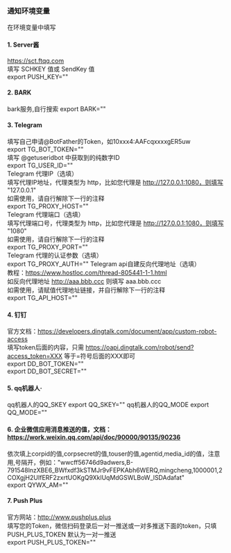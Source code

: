 ### 通知环境变量
在环境变量中填写    
#### 1. Server酱
https://sct.ftqq.com    
填写 SCHKEY 值或 SendKey 值     
export PUSH_KEY=""    

#### 2. BARK
bark服务,自行搜索
export BARK=""           

#### 3. Telegram            
填写自己申请@BotFather的Token，如10xxx4:AAFcqxxxxgER5uw         
export TG_BOT_TOKEN=""          
填写 @getuseridbot 中获取到的纯数字ID           
export TG_USER_ID=""        
Telegram 代理IP（选填）     
填写代理IP地址，代理类型为 http，比如您代理是 http://127.0.0.1:1080，则填写 "127.0.0.1"     
如需使用，请自行解除下一行的注释        
export TG_PROXY_HOST=""     
Telegram 代理端口（选填）       
填写代理端口号，代理类型为 http，比如您代理是 http://127.0.0.1:1080，则填写 "1080"      
如需使用，请自行解除下一行的注释        
export TG_PROXY_PORT=""     
Telegram 代理的认证参数（选填）     
export TG_PROXY_AUTH=""
Telegram api自建反向代理地址（选填）        
教程：https://www.hostloc.com/thread-805441-1-1.html        
如反向代理地址 http://aaa.bbb.ccc 则填写 aaa.bbb.ccc        
如需使用，请赋值代理地址链接，并自行解除下一行的注释        
export TG_API_HOST=""       

#### 4. 钉钉 
官方文档：https://developers.dingtalk.com/document/app/custom-robot-access      
填写token后面的内容，只需 https://oapi.dingtalk.com/robot/send?access_token=XXX 等于=符号后面的XXX即可      
export DD_BOT_TOKEN=""      
export DD_BOT_SECRET=""     

#### 5. qq机器人·   
qq机器人的QQ_SKEY
export QQ_SKEY="" 
qq机器人的QQ_MODE
export QQ_MODE=""               

#### 6. 企业微信应用消息推送的值，文档：https://work.weixin.qq.com/api/doc/90000/90135/90236         
依次填上corpid的值,corpsecret的值,touser的值,agentid,media_id的值，注意用,号隔开，例如："wwcff56746d9adwers,B-791548lnzXBE6_BWfxdf3kSTMJr9vFEPKAbh6WERQ,mingcheng,1000001,2COXgjH2UIfERF2zxrtUOKgQ9XklUqMdGSWLBoW_lSDAdafat"           
export QYWX_AM=""              

#### 7. Push Plus
官方网站：http://www.pushplus.plus      
填写您的Token，微信扫码登录后一对一推送或一对多推送下面的token，只填 PUSH_PLUS_TOKEN 默认为一对一推送       
export PUSH_PLUS_TOKEN=""       
           
